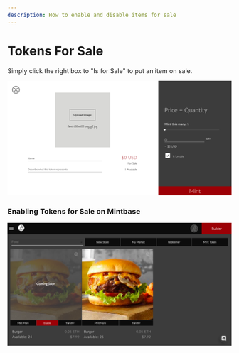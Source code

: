 ```yaml
---
description: How to enable and disable items for sale
---
```


# Tokens For Sale

Simply click the right box to "Is for Sale" to put an item on sale.



![](<../../../.gitbook/assets/Screen Shot 2020-01-06 at 3.36.10 PM.png>)

### Enabling Tokens for Sale on Mintbase

![](<../../../.gitbook/assets/Screen Shot 2020-04-10 at 10.58.59 AM.png>)
